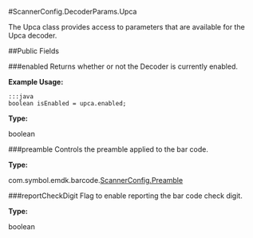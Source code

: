 #ScannerConfig.DecoderParams.Upca

The Upca class provides access to parameters that are available for the Upca decoder.

##Public Fields

###enabled
Returns whether or not the Decoder is currently enabled.

**Example Usage:**

    :::java
    boolean isEnabled = upca.enabled;


**Type:**

boolean


###preamble
Controls the preamble applied to the bar code.

**Type:**

com.symbol.emdk.barcode.[ScannerConfig.Preamble](ScannerConfig#ScannerConfig.Preamble)

###reportCheckDigit
Flag to enable reporting the bar code check digit.

**Type:**

boolean
